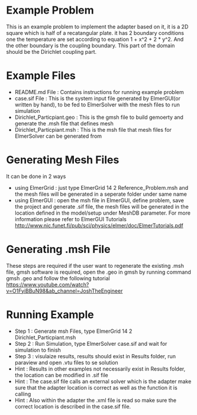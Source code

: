 # Example Problem
This is an example problem to implement the adapter based on it, it is a 2D square which is half of a recatangular plate.
it has 2 boundary conditions one the temperature are set according to equation 1 + x^2 + 2 * y^2. And the other boundary is the coupling boundary.
This part of the domain should be the Dirichlet coupling part.

# Example Files
* README.md File          : Contains instructions for running example problem 
* case.sif File           : This is the system input file generated by ElmerGUI(or written by hand), to be fed to ElmerSolver with the mesh files to run simulation 
* Dirichlet_Particpiant.geo   : This is the gmsh file to build gemoerty and generate the .msh file that defines mesh 
* Dirichlet_Particpiant.msh   : This is the msh file that mesh files for ElmerSolver can be generated from 

# Generating Mesh Files
It can be done in 2 ways
* using ElmerGrid : just type ElmerGrid 14 2 Reference_Problem.msh and the mesh files will be generated in a seperate folder under same name
* using ElmerGUI  : open the msh file in ElmerGUI, define problem, save the project and generate .sif file, the mesh files will be generated in the location defined
                  in the model/setup under MeshDB parameter. For more information please refer to ElmerGUI Tutorials 
                  http://www.nic.funet.fi/pub/sci/physics/elmer/doc/ElmerTutorials.pdf

# Generating .msh File
These steps are required if the user want to regenerate the existing .msh file, gmsh software is required, open the .geo in gmsh by running command
gmsh <FileName>.geo and follow the following tutorial https://www.youtube.com/watch?v=O1FyiBBuN98&ab_channel=JoshTheEngineer

# Running Example
* Step 1    : Generate msh Files, type ElmerGrid 14 2 Dirichlet_Particpiant.msh
* Step 2    : Run Simulation, type ElmerSolver case.sif and wait for simulation to finish
* Step 3    : visulaize results, results should exist in Results folder, run paraview and open .vtu files to se solution
* Hint      : Results in other examples not necessarily exist in Results folder, the location can be modified in .sif file
* Hint      : The case.sif file calls an external solver which is the adapter make sure that the adapter location is correct as well as the function it is calling
* Hint      : Also within the adapter the .xml file is read so make sure the correct location is described in the case.sif file.
